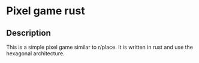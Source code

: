 # Pixel game rust
## Description
This is a simple pixel game similar to r/place. It is written in rust and use the hexagonal architecture.
